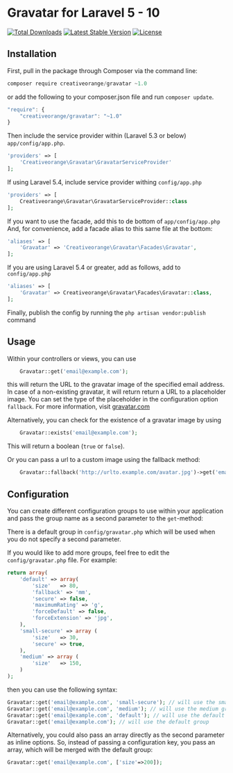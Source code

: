 # Gravatar for Laravel 5 - 10

[![Total Downloads](https://poser.pugx.org/creativeorange/gravatar/d/total.svg)](https://packagist.org/packages/creativeorange/gravatar)
[![Latest Stable Version](https://poser.pugx.org/creativeorange/gravatar/v/stable.svg)](https://packagist.org/packages/creativeorange/gravatar)
[![License](https://poser.pugx.org/creativeorange/gravatar/license.svg)](https://packagist.org/packages/creativeorange/gravatar)

## Installation

First, pull in the package through Composer via the command line:
```js
composer require creativeorange/gravatar ~1.0
```

or add the following to your composer.json file and run `composer update`.

```js
"require": {
    "creativeorange/gravatar": "~1.0"
}
```

Then include the service provider within (Laravel 5.3 or below) `app/config/app.php`.

```php
'providers' => [
    'Creativeorange\Gravatar\GravatarServiceProvider'
];
```

If using Laravel 5.4, include service provider withing `config/app.php`

```php
'providers' => [
    Creativeorange\Gravatar\GravatarServiceProvider::class
];
```

If you want to use the facade, add this to de bottom of `app/config/app.php`
And, for convenience, add a facade alias to this same file at the bottom:

```php
'aliases' => [
    'Gravatar' => 'Creativeorange\Gravatar\Facades\Gravatar',
];
```

If you are using Laravel 5.4 or greater, add as follows, add to `config/app.php`

```php
'aliases' => [
    'Gravatar' => Creativeorange\Gravatar\Facades\Gravatar::class,
];
```
		

Finally, publish the config by running the `php artisan vendor:publish` command


## Usage

Within your controllers or views, you can use

```php
    Gravatar::get('email@example.com');
```

this will return the URL to the gravatar image of the specified email address.
In case of a non-existing gravatar, it will return return a URL to a placeholder image. 
You can set the type of the placeholder in the configuration option `fallback`. 
For more information, visit [gravatar.com](https://docs.gravatar.com/api/avatars/images/#default-image)

Alternatively, you can check for the existence of a gravatar image by using

```php
    Gravatar::exists('email@example.com');
```

This will return a boolean (`true` or `false`).

Or you can pass a url to a custom image using the fallback method:

```php
    Gravatar::fallback('http://urlto.example.com/avatar.jpg')->get('email@example.com');
```


## Configuration

You can create different configuration groups to use within your application and pass the group name as a second parameter to the `get`-method:

There is a default group in `config/gravatar.php` which will be used when you do not specify a second parameter.

If you would like to add more groups, feel free to edit the `config/gravatar.php` file. For example:

```php
return array(
	'default' => array(
		'size'   => 80,
		'fallback' => 'mm',
		'secure' => false,
		'maximumRating' => 'g',
		'forceDefault' => false,
		'forceExtension' => 'jpg',
	),
	'small-secure' => array (
	    'size'   => 30,
	    'secure' => true,
	),
	'medium' => array (
	    'size'   => 150,
	)
);
```

then you can use the following syntax:

```php
Gravatar::get('email@example.com', 'small-secure'); // will use the small-secure group
Gravatar::get('email@example.com', 'medium'); // will use the medium group
Gravatar::get('email@example.com', 'default'); // will use the default group
Gravatar::get('email@example.com'); // will use the default group
```

Alternatively, you could also pass an array directly as the second parameter as inline options. So, instead of passing a configuration key, you pass an array, which will be merged with the default group:

```php
Gravatar::get('email@example.com', ['size'=>200]); 
```


